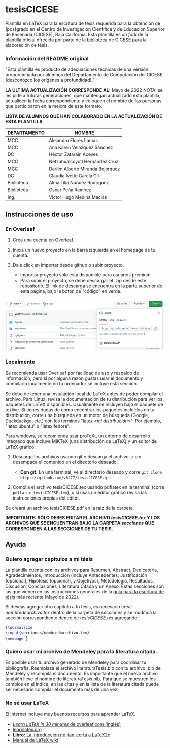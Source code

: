 # tesisCICESE
Plantilla en LaTeX para la escritura de tésis requerida para la obtención de (pos)grado en el Centro de Investigación Científica y de Educación Superior de Ensenada (CICESE), Baja California. Esta plantilla es un *fork* de la plantilla oficial ofrecida por parte de la [biblioteca][biblio-cicese] de CICESE para la elaboración de tésis. 


### Información del README original
"Esta plantilla es producto de adecuaciones técnicas de una versión proporcionada por alumnos del Departamento de Computación del CICESE (desconozco los orígenes a profundidad)."

**LA ULTIMA ACTUALIZACIÓN CORRESPONDE AL:** Mayo de 2022
NOTA: se les pide a futuras generaciones, que mantengan actualizado esta plantilla, actualicen la fecha correspondiente y coloquen el nombre de las personas que participaron en la mejora de este formato.

**LISTA DE ALUMNOS QUE HAN COLABORADO EN LA ACTUALIZACIÓN DE ESTA PLANTILLA**

| DEPARTAMENTO | NOMBRE                 |
|--------------|------------------------|
| MCC | Alejandro Flores Lamas |  
| MCC | Ana Karen Velázquez Sánchez |  
| DC | Héctor Zatarain Aceves |
| MCC | Netzahualcóyotl Hernández Cruz |
| MCC	| Darién Alberto Miranda Bojórquez |
| DC | Claudia Ivette García Gil |
| Biblioteca | Alma Lilia Nuñuez Rodríguez |
| Biblioteca | Oscar Peña Ramírez |
| Ing. | Victor Hugo Medina Macias |
  

## Instrucciones de uso

### En Overleaf
1. Crea una cuenta en [Overleaf][overleaf].

2. Inicia un nuevo proyecto en la barra izquierda en el homepage de tu cuenta.

3. Dale click en importar desde github o subir proyecto.
   * Importar proyecto sólo está disponible para usuarios premium.
   * Para subir el proyecto, se debe descargar el .zip desde este repositorio. El link de descarga se encuentra en la parte superior de esta página, bajo la botón de "código" en verde.

![Posición del link de descarga](./figuras/descarga.png)

### Localmente
Se recomienda usar Overleaf por facilidad de uso y respaldo de información, pero si por alguna razón gustas usar el documento y compilarlo localmente en tu ordenador se incluye esta sección. 

Se debe de tener una instalación local de LaTeX antes de poder compilar el archivo. Para Linux, revisa la documentación de tu distribución para ver los paquetes de LaTeX disponibles. Usualmente se incluyen bajo el paquete de texlive. Si tienes dudas de cómo encontrar los paquetes incluidos en tu distribución, corre una búsqueda en un motor de búsqueda (Google, Duckduckgo, etc.) con los términos "latex \<*mi distribución*\>". Por ejemplo, "latex ubuntu" o "latex fedora". 

Para windows, se recomienda usar [proTeXt][protext], un entorno de desarrollo integrado que incluye MiKTeX (una distribución de LaTeX) y un editor de LaTeX gráfico. 

1. Descarga los archivos usando git o descarga el archivo .zip y desempaca el contenido en el directorio deseado.
   * **Con git:** En una terminal, ve al directorio deseado y corre `git clone https://github.com/v6277/tesisCICESE.git`

2. Compila el archivo tesisCICESE.tex usando pdflatex en la terminal (corre `pdflatex tesisCICESE.tex`), o si usas un editor gráfico revisa las instrucciones propias del editor.

Se creará un archivo tesisCICESE.pdf en la raíz de la carpeta.

**IMPORTANTE: SÓLO DEBES EDITAR EL ARCHIVO *tesisCICESE.tex* Y LOS ARCHIVOS QUE SE ENCUENTRAN BAJO LA CARPETA *secciones* QUE CORRESPONDEN A LAS SECCIONES DE TU TESIS.**

## Ayuda
### Quiero agregar capítulos a mi tésis
La plantilla cuenta con los archivos para Resumen, Abstract, Dedicatoria, Agradecimientos, Introducción (incluye Antecedentes, Justificación (opcional), Hipótesis (opcional), y Objetivos), Metodología, Resultados, Discusión, Conclusiones, Literatura Citada y un Anexo. Estas secciones son las que vienen en las instrucciones generales de la [guía para la escritura de tésis][guiaTesis] más reciente (Mayo de 2022). 

Si deseas agregar otro capítulo a tu tésis, es necesario crear *nombredearchivo.tex* dentro de la carpeta de *secciones* y se modifica la sección correspondiente dentro de *tesisCICESE.tex* agregando: 
```tex
{\normalsize 
\input{secciones/nombredearchivo.tex}
\newpage }
```


### Quiero usar mi archivo de Mendeley para la literatura citada.
Es posible usar tu archivo generado de Mendeley para coordinar tu bibliografía. Reemplaza el archivo literaturaTesis.bib con tu archivo .bib de Mendeley y recompila el documento. Es importante que el nuevo archivo también lleve el nombre de literaturaTesis.bib. Para que se muestren los cambios en el índice, en las citas y en la lista de la literatura citada puede ser necesario compilar el documento más de una vez. 

### No sé usar LaTeX
El internet incluye muy buenos recursos para aprender LaTeX.

* [*Learn LaTeX in 30 minutes* de overleaf.com (inglés)][learnlatexoverleaf]
* [learnlatex.org][learnlatex]
* [**Libro:** La introducción no-tan-corta a LaTeX2e][learnlatex2e]
* [Manual de LaTeX wiki][latexwiki]

[biblio-cicese]: https://biblioteca.cicese.mx/
[overleaf]: https://www.overleaf.com/
[protext]: https://tug.org/protext/
[guiaTesis]: ./guia_tesis_04-20-2022.docx
[learnlatexoverleaf]: https://es.overleaf.com/learn/latex/Learn_LaTeX_in_30_minutes
[learnlatex]:https://www.learnlatex.org/es/
[learnlatex2e]: https://lorca.act.uji.es/curso/latex/documento/lshort-a4.pdf
[latexwiki]: https://es.wikibooks.org/wiki/Manual_de_LaTeX
